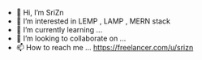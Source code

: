 - 👋 Hi, I’m SriZn 
- 👀 I’m interested in LEMP , LAMP , MERN stack
- 🌱 I’m currently learning ...
- 💞️ I’m looking to collaborate on ...
- 📫 How to reach me ... https://freelancer.com/u/srizn

<!---
srijan009/srijan009 is a ✨ special ✨ repository because its `README.md` (this file) appears on your GitHub profile.
You can click the Preview link to take a look at your changes.
--->
